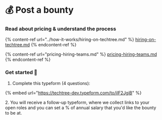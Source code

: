 # 💰 Post a bounty

### Read about pricing & understand the process

{% content-ref url="../how-it-works/hiring-on-techtree.md" %}
[hiring-on-techtree.md](../how-it-works/hiring-on-techtree.md)
{% endcontent-ref %}

{% content-ref url="pricing-hiring-teams.md" %}
[pricing-hiring-teams.md](pricing-hiring-teams.md)
{% endcontent-ref %}

### Get started 🚀

1. Complete this typeform (4 questions):

{% embed url="https://techtree-dev.typeform.com/to/ilF2JgiB" %}

2\. You will receive a follow-up typeform, where we collect links to your open roles and you can set a % of annual salary that you'd like the bounty to be at.

